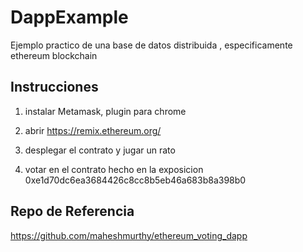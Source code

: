 # DappExample

Ejemplo practico de una base de datos distribuida , especificamente ethereum blockchain

## Instrucciones 

1. instalar Metamask, plugin para chrome  

2. abrir https://remix.ethereum.org/

3. desplegar el contrato y jugar un rato

4. votar en el contrato hecho en la exposicion 0xe1d70dc6ea3684426c8cc8b5eb46a683b8a398b0

## Repo de Referencia 

https://github.com/maheshmurthy/ethereum_voting_dapp
